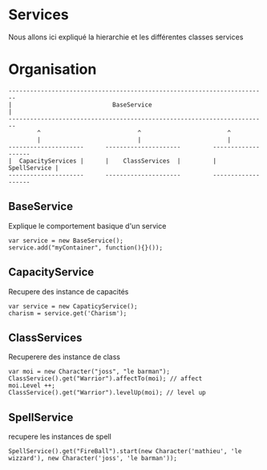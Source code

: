 Services
==========

Nous allons ici expliqué la hierarchie et les différentes classes services


Organisation
============

```
------------------------------------------------------------------------
|                            BaseService                               |
------------------------------------------------------------------------
        ^                           ^                        ^
        |                           |                        |
---------------------      ---------------------         -------------------
|  CapacityServices |      |    ClassServices  |         |    SpellService |
---------------------      ---------------------         -------------------
```

BaseService
-------------

Explique le comportement basique d'un service

```
var service = new BaseService();
service.add("myContainer", function(){}());
```

CapacityService
-----------------
Recupere des instance de capacités

```
var service = new CapaticyService();
charism = service.get('Charism');
```

ClassServices
---------------
Recuperere des instance de class

```
var moi = new Character("joss", "le barman");
ClassService().get("Warrior").affectTo(moi); // affect
moi.Level ++;
ClassService().get("Warrior").levelUp(moi); // level up
```


SpellService
--------------
recupere les instances de spell

```   
SpellService().get("FireBall").start(new Character('mathieu', 'le wizzard'), new Character('joss', 'le barman'));
```
